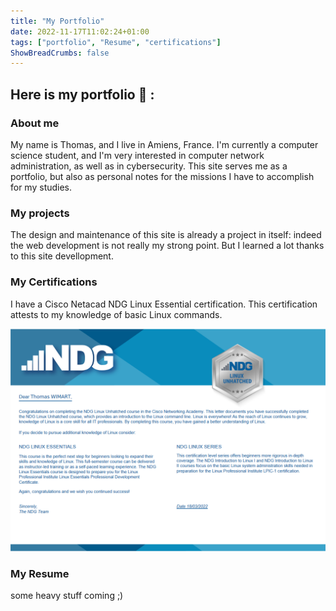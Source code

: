 ```yaml
---
title: "My Portfolio"
date: 2022-11-17T11:02:24+01:00
tags: ["portfolio", "Resume", "certifications"]
ShowBreadCrumbs: false
---
```



## Here is my portfolio 📑 : ##

### About me ###

My name is Thomas, and I live in Amiens, France. I'm currently a computer science student, and I'm very interested in computer network administration, as well as in cybersecurity. 
This site serves me as a portfolio, but also as personal notes for the missions I have to accomplish for my studies.

### My projects ###

The design and maintenance of this site is already a project in itself: indeed the web development is not really my strong point. But I learned a lot thanks to this site devellopment.

### My Certifications ###

I have a Cisco Netacad NDG Linux Essential certification. This certification attests to my knowledge of basic Linux commands.

![image test](/french/certif-linux.png)

### My Resume ###


some heavy stuff coming ;)

